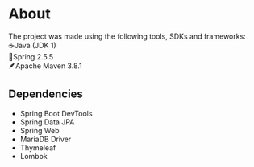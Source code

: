 # About
The project was made using the following tools, SDKs and frameworks:  
☕Java (JDK 1)  
🍃Spring 2.5.5  
🪶Apache Maven 3.8.1

## Dependencies
- Spring Boot DevTools
- Spring Data JPA
- Spring Web
- MariaDB Driver
- Thymeleaf
- Lombok
